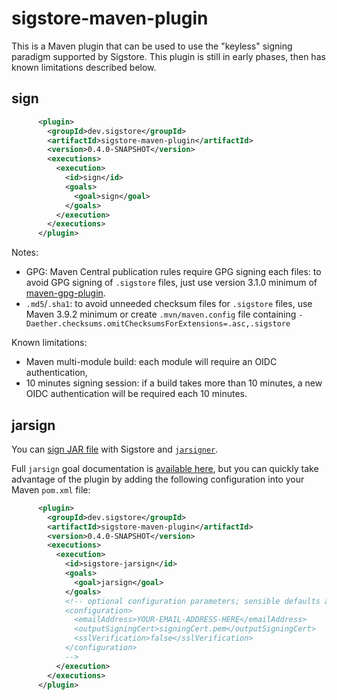 sigstore-maven-plugin
=====================

This is a Maven plugin that can be used to use the "keyless" signing paradigm supported by Sigstore.
This plugin is still in early phases, then has known limitations described below.

sign
----

```xml
      <plugin>
        <groupId>dev.sigstore</groupId>
        <artifactId>sigstore-maven-plugin</artifactId>
        <version>0.4.0-SNAPSHOT</version>
        <executions>
          <execution>
            <id>sign</id>
            <goals>
              <goal>sign</goal>
            </goals>
          </execution>
        </executions>
      </plugin>
```

Notes:

- GPG: Maven Central publication rules require GPG signing each files: to avoid GPG signing of `.sigstore` files, just use version 3.1.0 minimum of [maven-gpg-plugin](https://maven.apache.org/plugins/maven-gpg-plugin/).
- `.md5`/`.sha1`: to avoid unneeded checksum files for `.sigstore` files, use Maven 3.9.2 minimum or create `.mvn/maven.config` file containing `-Daether.checksums.omitChecksumsForExtensions=.asc,.sigstore`

Known limitations:

- Maven multi-module build: each module will require an OIDC authentication,
- 10 minutes signing session: if a build takes more than 10 minutes, a new OIDC authentication will be required each 10 minutes.

jarsign
-------

You can [sign JAR file](https://docs.oracle.com/javase/tutorial/deployment/jar/intro.html) with Sigstore and [`jarsigner`](https://docs.oracle.com/en/java/javase/11/tools/jarsigner.html).

Full `jarsign` goal documentation is [available here](https://sigstore.github.io/sigstore-maven-plugin/jarsign-mojo.html), but you can quickly take advantage of the plugin by adding the following configuration into your Maven `pom.xml` file:

```xml
      <plugin>
        <groupId>dev.sigstore</groupId>
        <artifactId>sigstore-maven-plugin</artifactId>
        <version>0.4.0-SNAPSHOT</version>
        <executions>
          <execution>
            <id>sigstore-jarsign</id>
            <goals>
              <goal>jarsign</goal>
            </goals>
            <!-- optional configuration parameters; sensible defaults are chosen
            <configuration>
              <emailAddress>YOUR-EMAIL-ADDRESS-HERE</emailAddress>
              <outputSigningCert>signingCert.pem</outputSigningCert>
              <sslVerification>false</sslVerification>
            </configuration>
            -->
          </execution>
        </executions>
      </plugin>
```
